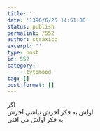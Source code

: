 ```yaml
---
title: ''
date: '1396/6/25 14:51:00'
status: publish
permalink: /552
author: straxico
excerpt: ''
type: post
id: 552
category:
    - tytomood
tag: []
post_format: []
---
```

ﺍﮔﺮ  
ﺍﻭﻟﺶ ﺑﻪ ﻓﮑﺮ ﺁﺧﺮﺵ ﻧﺒﺎﺷﯽ ﺁﺧﺮﺵ  
ﺑﻪ ﻓﮑﺮ ﺍﻭﻟﺶ ﻣﯽ ﺍﻓﺘﯽ